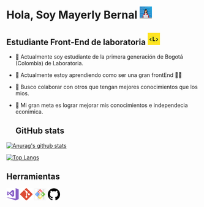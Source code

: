 # Hola, Soy Mayerly Bernal ![](/CoderWoman.jpg)

## Estudiante Front-End de laboratoria ![](/laboratoria.jpg)

- 🔭 Actualmente soy estudiante de la primera generación de Bogotá (Colombia) de Laboratoria.
- 🌱 Actualmente estoy aprendiendo como ser una gran frontEnd :ok_woman:
- 👯 Busco colaborar con otros que tengan mejores conocimientos que los mios.
- :checkered_flag: Mi gran meta es lograr mejorar mis conocimientos e independecia econimica.
  
  ## GitHub stats 

 
[![Anurag's github stats](https://github-readme-stats.vercel.app/api?username=Gaye0523&show_icons=true&theme=dark)](https://github.com/Gaye0523/github-readme-stats)

[![Top Langs](https://github-readme-stats.vercel.app/api/top-langs/?username=Gaye0523&show_icons=true&theme=dark)](https://github.com/anuraghazra/github-readme-stats)


## Herramientas

![Imagen 1][1] ![Imagen 2][2] ![Imagen 3][3] ![Imagen 4][4]

[1]: /1200px-Visual_Studio_2017_Logo.svg_.png
[2]: /git.png
[3]: /terminalGitBash.jpg
[4]: /gitHub.png



  

